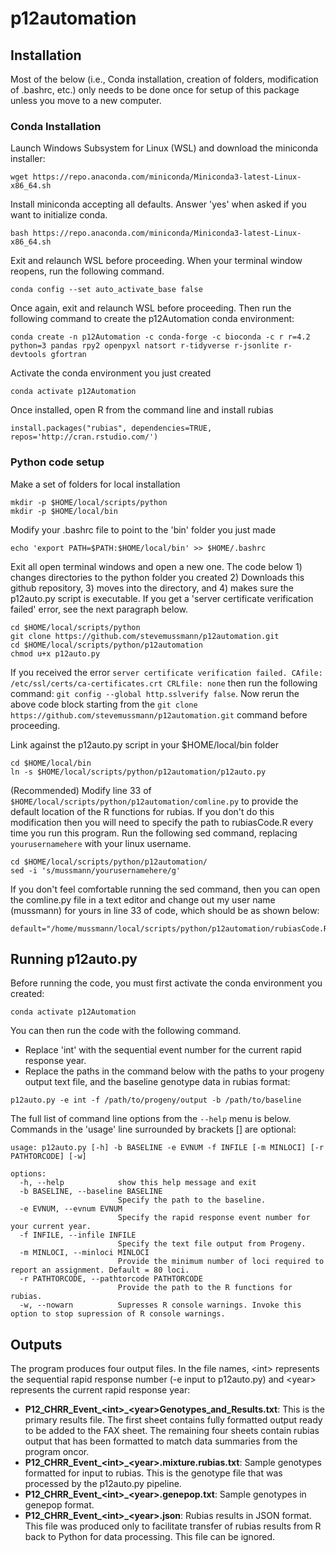 # p12automation

## Installation
Most of the below (i.e., Conda installation, creation of folders, modification of .bashrc, etc.) only needs to be done once for setup of this package unless you move to a new computer.

### Conda Installation

Launch Windows Subsystem for Linux (WSL) and download the miniconda installer:
```
wget https://repo.anaconda.com/miniconda/Miniconda3-latest-Linux-x86_64.sh
```

Install miniconda accepting all defaults. Answer 'yes' when asked if you want to initialize conda. 

```
bash https://repo.anaconda.com/miniconda/Miniconda3-latest-Linux-x86_64.sh
```

Exit and relaunch WSL before proceeding. When your terminal window reopens, run the following command.

```
conda config --set auto_activate_base false
```

Once again, exit and relaunch WSL before proceeding. Then run the following command to create the p12Automation conda environment:
```
conda create -n p12Automation -c conda-forge -c bioconda -c r r=4.2 python=3 pandas rpy2 openpyxl natsort r-tidyverse r-jsonlite r-devtools gfortran
```

Activate the conda environment you just created
```
conda activate p12Automation
```

Once installed, open R from the command line and install rubias

```
install.packages("rubias", dependencies=TRUE, repos='http://cran.rstudio.com/')
```

### Python code setup

Make a set of folders for local installation
```
mkdir -p $HOME/local/scripts/python
mkdir -p $HOME/local/bin
```

Modify your .bashrc file to point to the 'bin' folder you just made
```
echo 'export PATH=$PATH:$HOME/local/bin' >> $HOME/.bashrc
```

Exit all open terminal windows and open a new one. The code below 1) changes directories to the python folder you created 2) Downloads this github repository, 3) moves into the directory, and 4) makes sure the p12auto.py script is executable. If you get a 'server certificate verification failed' error, see the next paragraph below.

```
cd $HOME/local/scripts/python
git clone https://github.com/stevemussmann/p12automation.git
cd $HOME/local/scripts/python/p12automation
chmod u+x p12auto.py
```

If you received the error `server certificate verification failed. CAfile: /etc/ssl/certs/ca-certificates.crt CRLfile: none` then run the following command: `git config --global http.sslverify false`. Now rerun the above code block starting from the `git clone https://github.com/stevemussmann/p12automation.git` command before proceeding.

Link against the p12auto.py script in your $HOME/local/bin folder
```
cd $HOME/local/bin
ln -s $HOME/local/scripts/python/p12automation/p12auto.py
```

(Recommended) Modify line 33 of `$HOME/local/scripts/python/p12automation/comline.py` to provide the default location of the R functions for rubias. If you don't do this modification then you will need to specify the path to rubiasCode.R every time you run this program. Run the following sed command, replacing `yourusernamehere` with your linux username.

```
cd $HOME/local/scripts/python/p12automation/
sed -i 's/mussmann/yourusernamehere/g'
```

If you don't feel comfortable running the sed command, then you can open the comline.py file in a text editor and change out my user name (mussmann) for yours in line 33 of code, which should be as shown below:

```
default="/home/mussmann/local/scripts/python/p12automation/rubiasCode.R",
```



## Running p12auto.py

Before running the code, you must first activate the conda environment you created:
```
conda activate p12Automation
```

You can then run the code with the following command. 
* Replace 'int' with the sequential event number for the current rapid response year. 
* Replace the paths in the command below with the paths to your progeny output text file, and the baseline genotype data in rubias format:
```
p12auto.py -e int -f /path/to/progeny/output -b /path/to/baseline
```

The full list of command line options from the `--help` menu is below. Commands in the 'usage' line surrounded by brackets [] are optional:
```
usage: p12auto.py [-h] -b BASELINE -e EVNUM -f INFILE [-m MINLOCI] [-r PATHTORCODE] [-w]

options:
  -h, --help            show this help message and exit
  -b BASELINE, --baseline BASELINE
                        Specify the path to the baseline.
  -e EVNUM, --evnum EVNUM
                        Specify the rapid response event number for your current year.
  -f INFILE, --infile INFILE
                        Specify the text file output from Progeny.
  -m MINLOCI, --minloci MINLOCI
                        Provide the minimum number of loci required to report an assignment. Default = 80 loci.
  -r PATHTORCODE, --pathtorcode PATHTORCODE
                        Provide the path to the R functions for rubias.
  -w, --nowarn          Supresses R console warnings. Invoke this option to stop supression of R console warnings.
```

## Outputs

The program produces four output files. In the file names, \<int\> represents the sequential rapid response number (-e input to p12auto.py) and \<year\> represents the current rapid response year:
* **P12_CHRR_Event_\<int\>_\<year\>Genotypes_and_Results.txt**: This is the primary results file. The first sheet contains fully formatted output ready to be added to the FAX sheet. The remaining four sheets contain rubias output that has been formatted to match data summaries from the program oncor.
* **P12_CHRR_Event_\<int\>_\<year\>.mixture.rubias.txt**: Sample genotypes formatted for input to rubias. This is the genotype file that was processed by the p12auto.py pipeline.
* **P12_CHRR_Event_\<int\>_\<year\>.genepop.txt**: Sample genotypes in genepop format. 
* **P12_CHRR_Event_\<int\>_\<year\>.json**: Rubias results in JSON format. This file was produced only to facilitate transfer of rubias results from R back to Python for data processing. This file can be ignored.

